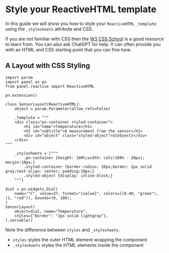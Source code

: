 # Style your ReactiveHTML template

In this guide we will show you how to style your `ReactiveHTML` `_template` using the `_stylesheets` attribute and CSS.

If you are not familiar with CSS then the [W3 CSS School](https://www.w3schools.com/css/default.asp)
is a good resource to learn from. You can also ask ChatGPT for help. It can often provide you with
an HTML and CSS starting point that you can fine tune.

## A Layout with CSS Styling

```{pyodide}
import param
import panel as pn
from panel.reactive import ReactiveHTML

pn.extension()

class SensorLayout(ReactiveHTML):
    object = param.Parameter(allow_refs=False)

    _template = """
    <div class="pn-container styled-container">
        <h1 id="name">Temperature</h1>
        <h2 id="subtitle">A measurement from the sensor</h1>
        <div id="object" class="styled-object">${object}</div>
    </div>
"""

    _stylesheets = ["""
        .pn-container {height: 100%;width: calc(100% - 20px); margin:10px;}
        .styled-container {border-radius: 10px;border: 2px solid gray;text-align: center; padding:10px;}
        .styled-object {display: inline-block;}
    """]

dial = pn.widgets.Dial(
    name="°C", value=37, format="{value}", colors=[(0.40, "green"), (1, "red")], bounds=(0, 100),
)
SensorLayout(
    object=dial, name="Temperature",
    styles={"border": "2px solid lightgray"},
).servable()
```

Note the difference between `styles` and `_stylesheets`.

- `styles` styles the outer HTML element wrapping the component
- `_stylesheets` styles the HTML elements inside the component

